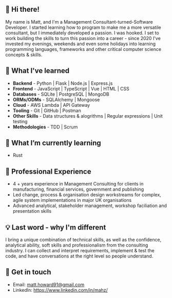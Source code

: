 ## 👋 Hi there! 

My name is Matt, and I'm a Management Consultant-turned-Software Developer. I started learning how to program to make me a more versatile consultant, but I immediately developed a passion. I was hooked. I set to work building the skills to turn this passion into a career - since 2020 I've invested my evenings, weekends and even some holidays into learning programming languages, frameworks and other critical computer science concepts & skills. 

## 🧠 What I've learned 
- **Backend** - Python | Flask | Node.js | Express.js
- **Frontend** - JavaScript | TypeScript | Vue | HTML | CSS
- **Databases** - SQLite | PostgreSQL | MongoDB
- **ORMs/ODMs** - SQLAlchemy | Mongoose
- **Cloud** - AWS Lambda | API Gateway
- **Tooling** - Git | GitHub | Postman
- **Other Skills** - Data structures & alogrithms | Regular expressions | Unit testing
- **Methodologies** - TDD | Scrum

## 🌱 What I’m currently learning

- Rust

## 🦉 Professional Experience
- 4 + years experience in Management Consulting for clients in manufacturing, financial services, government and publishing
- Led change, process & organisation design workstreams for complex, agile system implementations in major UK organisations
- Advanced analytical, stakeholder management, workshop faciliation and presentation skills

## 💡 Last word - why I'm different
I bring a unique combination of technical skills, as well as the confidence, analytical ability, soft skills and professionalism from the consulting industry. I can collect and interpret requirements, implement & test the code, and have conversations at the right level so people understand.

## 💬 Get in touch
- Email: matt.howard91@gmail.com
- LinkedIn: https://www.linkedin.com/in/mahz/
